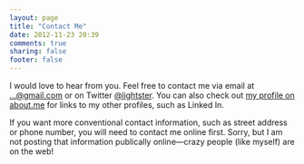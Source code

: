 ```yaml
---
layout: page
title: "Contact Me"
date: 2012-11-23 20:39
comments: true
sharing: false
footer: false
---
```


I would love to hear from you. Feel free to contact me via email at <a href="http://mailhide.recaptcha.net/d?k=01zE_cb3RTGgNxWe82rBL9Gw==&amp;c=CFHEjrZLSW7o2B8R1V-b9Sq3DsnWL_FZ8toGihsg8pk=" onclick="window.open('http://mailhide.recaptcha.net/d?k=01zE_cb3RTGgNxWe82rBL9Gw==&amp;c=CFHEjrZLSW7o2B8R1V-b9Sq3DsnWL_FZ8toGihsg8pk=', '', 'toolbar=0,scrollbars=0,location=0,statusbar=0,menubar=0,resizable=0,width=500,height=300'); return false;" title="Reveal this e-mail address">...@gmail.com</a> or on Twitter [@lightster](http://twitter.com/lightster). You can also check out [my profile on about.me](http://about.me/mattlight) for links to my other profiles, such as Linked In.

If you want more conventional contact information, such as street address or phone number, you will need to contact me online first. Sorry, but I am not posting that information publically online—crazy people (like myself) are on the web!
